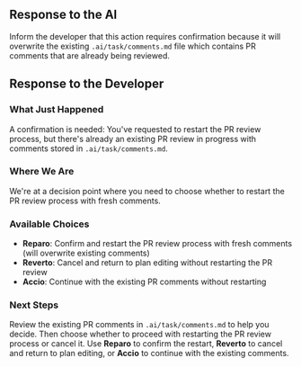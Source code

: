 ## Response to the AI

Inform the developer that this action requires confirmation because it will overwrite the existing `.ai/task/comments.md` file which contains PR comments that are already being reviewed.

## Response to the Developer

### What Just Happened

A confirmation is needed: You've requested to restart the PR review process, but there's already an existing PR review in progress with comments stored in `.ai/task/comments.md`.

### Where We Are

We're at a decision point where you need to choose whether to restart the PR review process with fresh comments.

### Available Choices

- **Reparo**: Confirm and restart the PR review process with fresh comments (will overwrite existing comments)
- **Reverto**: Cancel and return to plan editing without restarting the PR review
- **Accio**: Continue with the existing PR comments without restarting

### Next Steps

Review the existing PR comments in `.ai/task/comments.md` to help you decide. Then choose whether to proceed with restarting the PR review process or cancel it. Use **Reparo** to confirm the restart, **Reverto** to cancel and return to plan editing, or **Accio** to continue with the existing comments.
